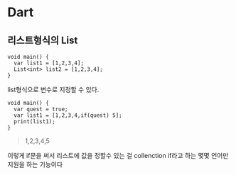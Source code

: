 # Dart
## 리스트형식의 List
```
void main() {
  var list1 = [1,2,3,4];
  List<int> list2 = [1,2,3,4];
}
```
list형식으로 변수로 지정할 수 있다.<br>
```
void main() {
  var quest = true;
  var list1 = [1,2,3,4,if(quest) 5];
  print(list1);
}
```
> 1,2,3,4,5<br>

이렇게 if문을 써서 리스트에 값을 정할수 있는 걸 collenction if라고 하는 몇몇 언어만 지원을 하는 기능이다
